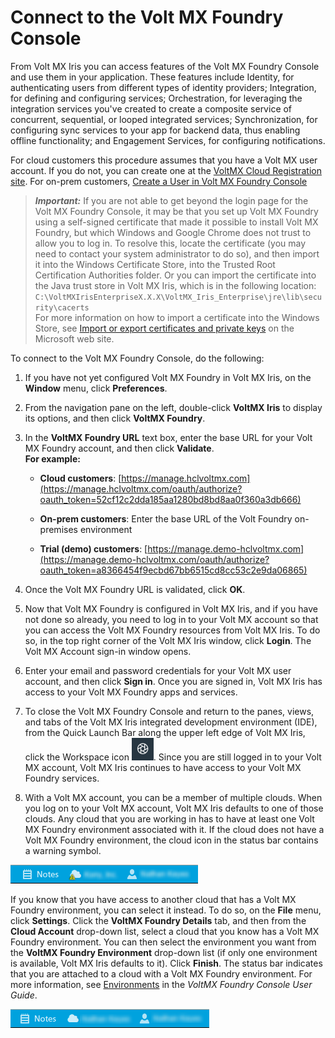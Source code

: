                          

Connect to the Volt MX Foundry Console
=====================================

From Volt MX Iris you can access features of the Volt MX Foundry Console and use them in your application. These features include Identity, for authenticating users from different types of identity providers; Integration, for defining and configuring services; Orchestration, for leveraging the integration services you've created to create a composite service of concurrent, sequential, or looped integrated services; Synchronization, for configuring sync services to your app for backend data, thus enabling offline functionality; and Engagement Services, for configuring notifications.

For cloud customers this procedure assumes that you have a Volt MX user account. If you do not, you can create one at the [VoltMX Cloud Registration site](https://manage.hclvoltmx.com/registration). For on-prem customers, [Create a User in Volt MX Foundry Console](https://opensource.hcltechsw.com/volt-mx-docs/docs/documentation/Foundry/voltmx_foundry_user_guide/Content/Settings.md#how-to-create-a-user-in-foundry-console)


> **_Important:_** If you are not able to get beyond the login page for the Volt MX Foundry Console, it may be that you set up Volt MX Foundry using a self-signed certificate that made it possible to install Volt MX Foundry, but which Windows and Google Chrome does not trust to allow you to log in. To resolve this, locate the certificate (you may need to contact your system administrator to do so), and then import it into the Windows Certificate Store, into the Trusted Root Certification Authorities folder. Or you can import the certificate into the Java trust store in Volt MX Iris, which is in the following location:  
`C:\VoltMXIrisEnterpriseX.X.X\VoltMX_Iris_Enterprise\jre\lib\security\cacerts`  
For more information on how to import a certificate into the Windows Store, see [Import or export certificates and private keys](http://windows.microsoft.com/en-us/windows/import-export-certificates-private-keys#1TC=windows-7) on the Microsoft web site.

To connect to the Volt MX Foundry Console, do the following: 

1.  If you have not yet configured Volt MX Foundry in Volt MX Iris, on the **Window** menu, click **Preferences**.

2.  From the navigation pane on the left, double-click **VoltMX Iris** to display its options, and then click **VoltMX Foundry**.

3.  In the **VoltMX Foundry URL** text box, enter the base URL for your Volt MX Foundry account, and then click **Validate**.
<br> __For example:__ 

    * __Cloud customers__: [https://manage.hclvoltmx.com](https://manage.hclvoltmx.com/oauth/authorize?oauth_token=52cf12c2dda185aa1280bd8bd8aa0f360a3db666)

    * __On-prem customers__: Enter the base URL of the Volt Foundry on-premises environment

    * __Trial (demo) customers__: [https://manage.demo-hclvoltmx.com](https://manage.demo-hclvoltmx.com/oauth/authorize?oauth_token=a8366454f9ecbd67bb6515cd8cc53c2e9da06865)

4.  Once the Volt MX Foundry URL is validated, click **OK**.

5.  Now that Volt MX Foundry is configured in Volt MX Iris, and if you have not done so already, you need to log in to your Volt MX account so that you can access the Volt MX Foundry resources from Volt MX Iris. To do so, in the top right corner of the Volt MX Iris window, click **Login**. The Volt MX Account sign-in window opens.

6.  Enter your email and password credentials for your Volt MX user account, and then click **Sign in**. Once you are signed in, Volt MX Iris has access to your Volt MX Foundry apps and services.

7.  To close the Volt MX Foundry Console and return to the panes, views, and tabs of the Volt MX Iris integrated development environment (IDE), from the Quick Launch Bar along the upper left edge of Volt MX Iris, click the Workspace icon ![](Resources/Images/S7Persp_QkLaunch01b_20x19.png). Since you are still logged in to your Volt MX account, Volt MX Iris continues to have access to your Volt MX Foundry services.

8.  With a Volt MX account, you can be a member of multiple clouds. When you log on to your Volt MX account, Volt MX Iris defaults to one of those clouds. Any cloud that you are working in has to have at least one Volt MX Foundry environment associated with it. If the cloud does not have a Volt MX Foundry environment, the cloud icon in the status bar contains a warning symbol.

![](Resources/Images/MFEnviroNotSet.png)

If you know that you have access to another cloud that has a Volt MX Foundry environment, you can select it instead. To do so, on the **File** menu, click **Settings**. Click the **VoltMX Foundry Details** tab, and then from the **Cloud Account** drop-down list, select a cloud that you know has a Volt MX Foundry environment. You can then select the environment you want from the **VoltMX Foundry Environment** drop-down list (if only one environment is available, Volt MX Iris defaults to it). Click **Finish**. The status bar indicates that you are attached to a cloud with a Volt MX Foundry environment. For more information, see [Environments](../../../Foundry/voltmx_foundry_user_guide/Content/Environments.md) in the _VoltMX Foundry Console User Guide_.

![](Resources/Images/MFEnviroSet.png)
